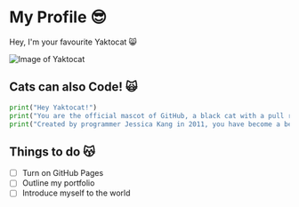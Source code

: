 # My Profile 😎

Hey, I'm your favourite Yaktocat 😸

![Image of Yaktocat](https://octodex.github.com/images/yaktocat.png)

## Cats can also Code! 🙀
```python
print("Hey Yaktocat!")
print("You are the official mascot of GitHub, a black cat with a pull request in your mouth and glowing red eyes.")
print("Created by programmer Jessica Kang in 2011, you have become a beloved symbol of the Git community.")
```
## Things to do 😽
- [ ] Turn on GitHub Pages
- [ ] Outline my portfolio
- [ ] Introduce myself to the world
